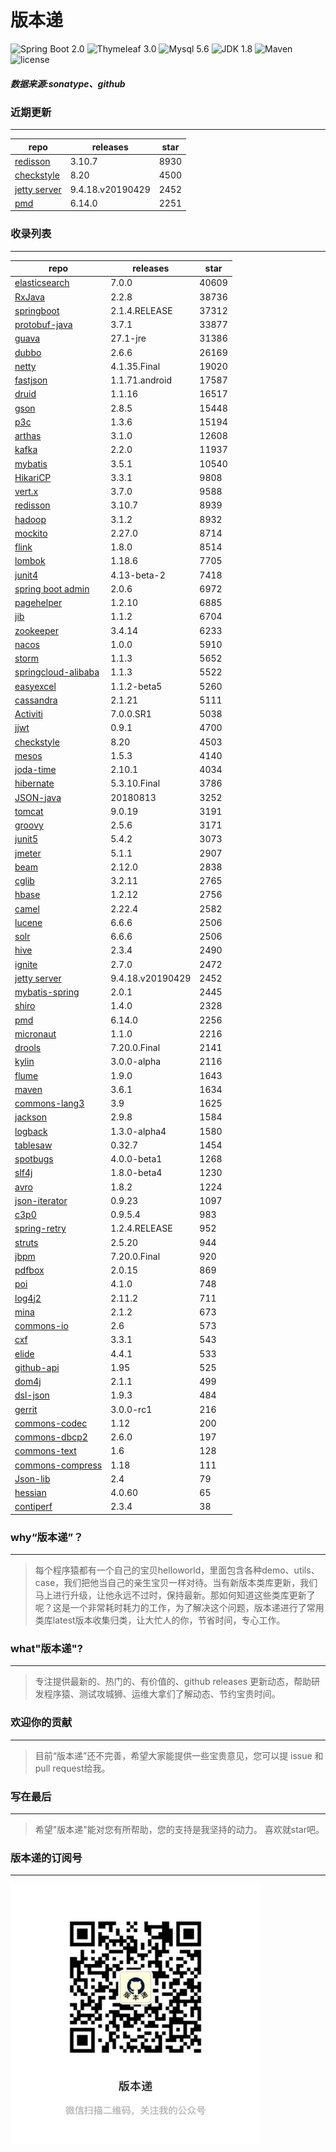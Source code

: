 # 版本递
![Spring Boot 2.0](https://img.shields.io/badge/Spring%20Boot-2.0-brightgreen.svg)
![Thymeleaf 3.0](https://img.shields.io/badge/Thymeleaf-3.0-yellow.svg)
![Mysql 5.6](https://img.shields.io/badge/Mysql-5.6-blue.svg)
![JDK 1.8](https://img.shields.io/badge/JDK-1.8-brightgreen.svg)
![Maven](https://img.shields.io/badge/Maven-3.5.0-yellowgreen.svg)
![license](https://img.shields.io/badge/license-Apache%202-blue.svg)
##### 数据来源:sonatype、github

### 近期更新
---
repo | releases | star
---|---|---
[redisson](https://github.com/redisson/redisson) | 3.10.7 | 8930
[checkstyle](https://github.com/checkstyle/checkstyle) | 8.20 | 4500
[jetty server](https://github.com/eclipse/jetty.project) | 9.4.18.v20190429 | 2452
[pmd](https://github.com/pmd/pmd) | 6.14.0 | 2251

### 收录列表
---
repo | releases | star
---|---|---
[elasticsearch](https://github.com/elastic/elasticsearch) | 7.0.0 | 40609 
[RxJava](https://github.com/ReactiveX/RxJava) | 2.2.8 | 38736 
[springboot](https://github.com/spring-projects/spring-boot) | 2.1.4.RELEASE | 37312 
[protobuf-java](https://github.com/protocolbuffers/protobuf) | 3.7.1 | 33877 
[guava](https://github.com/google/guava) | 27.1-jre | 31386 
[dubbo](https://github.com/apache/incubator-dubbo) | 2.6.6 | 26169 
[netty](https://github.com/netty/netty) | 4.1.35.Final | 19020 
[fastjson](https://github.com/alibaba/fastjson) | 1.1.71.android | 17587 
[druid](https://github.com/alibaba/druid) | 1.1.16 | 16517 
[gson](https://github.com/google/gson) | 2.8.5 | 15448 
[p3c](https://github.com/alibaba/p3c) | 1.3.6 | 15194 
[arthas](https://github.com/alibaba/arthas) | 3.1.0 | 12608 
[kafka](https://github.com/apache/kafka) | 2.2.0 | 11937 
[mybatis](https://github.com/mybatis/mybatis-3) | 3.5.1 | 10540 
[HikariCP](https://github.com/brettwooldridge/HikariCP) | 3.3.1 | 9808 
[vert.x](https://github.com/eclipse-vertx/vert.x) | 3.7.0 | 9588 
[redisson](https://github.com/redisson/redisson) | 3.10.7 | 8939 
[hadoop](https://github.com/apache/hadoop) | 3.1.2 | 8932 
[mockito](https://github.com/mockito/mockito) | 2.27.0 | 8714 
[flink](https://github.com/apache/flink) | 1.8.0 | 8514 
[lombok](https://github.com/rzwitserloot/lombok) | 1.18.6 | 7705 
[junit4](https://github.com/junit-team/junit4) | 4.13-beta-2 | 7418 
[spring boot admin](https://github.com/codecentric/spring-boot-admin) | 2.0.6 | 6972 
[pagehelper](https://github.com/pagehelper/Mybatis-PageHelper) | 1.2.10 | 6885 
[jib](https://github.com/GoogleContainerTools/jib) | 1.1.2 | 6704 
[zookeeper](https://github.com/apache/zookeeper) | 3.4.14 | 6233 
[nacos](https://github.com/alibaba/nacos) | 1.0.0 | 5910 
[storm](https://github.com/apache/storm) | 1.1.3 | 5652 
[springcloud-alibaba](https://github.com/spring-cloud-incubator/spring-cloud-alibaba) | 1.1.3 | 5522 
[easyexcel](https://github.com/alibaba/easyexcel) | 1.1.2-beta5 | 5260 
[cassandra](https://github.com/apache/cassandra) | 2.1.21 | 5111 
[Activiti](https://github.com/Activiti/Activiti) | 7.0.0.SR1 | 5038 
[jjwt](https://github.com/jwtk/jjwt) | 0.9.1 | 4700 
[checkstyle](https://github.com/checkstyle/checkstyle) | 8.20 | 4503 
[mesos](https://github.com/apache/mesos) | 1.5.3 | 4140 
[joda-time](https://github.com/JodaOrg/joda-time) | 2.10.1 | 4034 
[hibernate](https://github.com/hibernate/hibernate-orm) | 5.3.10.Final | 3786 
[JSON-java](https://github.com/stleary/JSON-java) | 20180813 | 3252 
[tomcat](https://github.com/apache/tomcat) | 9.0.19 | 3191 
[groovy](https://github.com/apache/groovy) | 2.5.6 | 3171 
[junit5](https://github.com/junit-team/junit5) | 5.4.2 | 3073 
[jmeter](https://github.com/apache/jmeter) | 5.1.1 | 2907 
[beam](https://github.com/apache/beam) | 2.12.0 | 2838 
[cglib](https://github.com/cglib/cglib) | 3.2.11 | 2765 
[hbase](https://github.com/apache/hbase) | 1.2.12 | 2756 
[camel](https://github.com/apache/camel) | 2.22.4 | 2582 
[lucene](https://github.com/apache/lucene-solr) | 6.6.6 | 2506 
[solr](https://github.com/apache/lucene-solr) | 6.6.6 | 2506 
[hive](https://github.com/apache/hive) | 2.3.4 | 2490 
[ignite](https://github.com/apache/ignite) | 2.7.0 | 2472 
[jetty server](https://github.com/eclipse/jetty.project) | 9.4.18.v20190429 | 2452 
[mybatis-spring](https://github.com/mybatis/spring-boot-starter) | 2.0.1 | 2445 
[shiro](https://github.com/apache/shiro) | 1.4.0 | 2328 
[pmd](https://github.com/pmd/pmd) | 6.14.0 | 2256 
[micronaut](https://github.com/micronaut-projects/micronaut-core) | 1.1.0 | 2216 
[drools](https://github.com/kiegroup/drools) | 7.20.0.Final | 2141 
[kylin](https://github.com/apache/kylin) | 3.0.0-alpha | 2116 
[flume](https://github.com/apache/flume) | 1.9.0 | 1643 
[maven](https://github.com/apache/maven) | 3.6.1 | 1634 
[commons-lang3](https://github.com/apache/commons-lang) | 3.9 | 1625 
[jackson](https://github.com/FasterXML/jackson-core) | 2.9.8 | 1584 
[logback](https://github.com/qos-ch/logback) | 1.3.0-alpha4 | 1580 
[tablesaw](https://github.com/jtablesaw/tablesaw) | 0.32.7 | 1454 
[spotbugs](https://github.com/spotbugs/spotbugs) | 4.0.0-beta1 | 1268 
[slf4j](https://github.com/qos-ch/slf4j) | 1.8.0-beta4 | 1230 
[avro](https://github.com/apache/avro) | 1.8.2 | 1224 
[json-iterator](https://github.com/json-iterator/java) | 0.9.23 | 1097 
[c3p0](https://github.com/swaldman/c3p0) | 0.9.5.4 | 983 
[spring-retry](https://github.com/spring-projects/spring-retry) | 1.2.4.RELEASE | 952 
[struts](https://github.com/apache/struts) | 2.5.20 | 944 
[jbpm](https://github.com/kiegroup/jbpm) | 7.20.0.Final | 920 
[pdfbox](https://github.com/apache/pdfbox) | 2.0.15 | 869 
[poi](https://github.com/apache/poi) | 4.1.0 | 748 
[log4j2](https://github.com/apache/logging-log4j2) | 2.11.2 | 711 
[mina](https://github.com/apache/mina) | 2.1.2 | 673 
[commons-io](https://github.com/apache/commons-io) | 2.6 | 573 
[cxf](https://github.com/apache/cxf) | 3.3.1 | 543 
[elide](https://github.com/yahoo/elide) | 4.4.1 | 533 
[github-api](https://github.com/kohsuke/github-api) | 1.95 | 525 
[dom4j](https://github.com/dom4j/dom4j) | 2.1.1 | 499 
[dsl-json](https://github.com/ngs-doo/dsl-json) | 1.9.3 | 484 
[gerrit](https://github.com/GerritCodeReview/gerrit) | 3.0.0-rc1 | 216 
[commons-codec](https://github.com/apache/commons-codec) | 1.12 | 200 
[commons-dbcp2](https://github.com/apache/commons-dbcp) | 2.6.0 | 197 
[commons-text](https://github.com/apache/commons-text) | 1.6 | 128 
[commons-compress](https://github.com/apache/commons-compress) | 1.18 | 111 
[Json-lib](https://github.com/aalmiray/Json-lib) | 2.4 | 79 
[hessian](https://github.com/ebourg/hessian) | 4.0.60 | 65 
[contiperf](https://github.com/lucaspouzac/contiperf) | 2.3.4 | 38 

### why“版本递”？
--- 
>每个程序猿都有一个自己的宝贝helloworld，里面包含各种demo、utils、case，我们把他当自己的亲生宝贝一样对待。当有新版本类库更新，我们马上进行升级，让他永远不过时，保持最新。那如何知道这些类库更新了呢？这是一个非常耗时耗力的工作，为了解决这个问题，版本递进行了常用类库latest版本收集归类，让大忙人的你，节省时间，专心工作。


### what"版本递"?
---
> 专注提供最新的、热门的、有价值的、github releases 更新动态，帮助研发程序猿、测试攻城狮、运维大拿们了解动态、节约宝贵时间。

### 欢迎你的贡献
---
> 目前“版本递”还不完善，希望大家能提供一些宝贵意见，您可以提 issue 和 pull request给我。


### 写在最后
---
> 希望"版本递"能对您有所帮助，您的支持是我坚持的动力。
> 喜欢就star吧。

### 版本递的订阅号
---
<img src="https://github.com/jartisan2001/latest/blob/master/Image.jpg" width="400" hegiht="400" align=left />